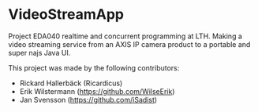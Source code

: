 # VideoStreamApp
Project EDA040 realtime and concurrent programming at LTH.
Making a video streaming service from an AXIS IP camera product
to a portable and super najs Java UI. 
 
This project was made by the following contributors:
* Rickard Hallerbäck (Ricardicus)
* Erik Wilstermann (https://github.com/WilseErik)
* Jan Svensson (https://github.com/iSadist)

